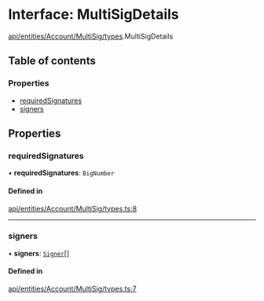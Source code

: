 # Interface: MultiSigDetails

[api/entities/Account/MultiSig/types](../wiki/api.entities.Account.MultiSig.types).MultiSigDetails

## Table of contents

### Properties

- [requiredSignatures](../wiki/api.entities.Account.MultiSig.types.MultiSigDetails#requiredsignatures)
- [signers](../wiki/api.entities.Account.MultiSig.types.MultiSigDetails#signers)

## Properties

### requiredSignatures

• **requiredSignatures**: `BigNumber`

#### Defined in

[api/entities/Account/MultiSig/types.ts:8](https://github.com/PolymeshAssociation/polymesh-sdk/blob/fe2e6dd1/src/api/entities/Account/MultiSig/types.ts#L8)

___

### signers

• **signers**: [`Signer`](../wiki/api.entities.types#signer)[]

#### Defined in

[api/entities/Account/MultiSig/types.ts:7](https://github.com/PolymeshAssociation/polymesh-sdk/blob/fe2e6dd1/src/api/entities/Account/MultiSig/types.ts#L7)
